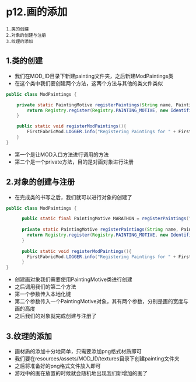 # p12.画的添加

    1.类的创建
    2.对象的创建与注册
    3.纹理的添加

## 1.类的创建
- 我们在MOD_ID目录下新建painting文件夹，之后新建ModPaintings类
- 在这个类中我们要创建两个方法，这两个方法与其他的类文件类似
```java
public class ModPaintings {

    private static PaintingMotive registerPaintings(String name, PaintingMotive paintingMotive){
        return Registry.register(Registry.PAINTING_MOTIVE, new Identifier(FirstFabricMod.MOD_ID, name), paintingMotive);
    }

    public static void registerModPaintings(){
        FirstFabricMod.LOGGER.info("Registering Paintings for " + FirstFabricMod.MOD_ID);
    }
}
```
- 第一个是让MOD入口方法进行调用的方法
- 第二个是一个private方法，目的是对画对象进行注册


## 2.对象的创建与注册
- 在完成类的书写之后，我们就可以进行对象的创建了
```java
public class ModPaintings {

      public static final PaintingMotive MARATHON = registerPaintings("marathon", new PaintingMotive(16, 16));
    
      private static PaintingMotive registerPaintings(String name, PaintingMotive paintingMotive){
        return Registry.register(Registry.PAINTING_MOTIVE, new Identifier(FirstFabricMod.MOD_ID, name), paintingMotive);
      }
    
      public static void registerModPaintings(){
        FirstFabricMod.LOGGER.info("Registering Paintings for " + FirstFabricMod.MOD_ID);
      }
}
```
- 创建画对象我们需要使用PaintingMotive类进行创建
- 之后调用我们的第二个方法
- 第一个参数传入本地化键
- 第二个参数传入一个PaintingMotive对象，其有两个参数，分别是画的宽度与画的高度
- 之后我们的对象就完成创建与注册了


## 3.纹理的添加
- 画材质的添加十分地简单，只需要添加png格式材质即可
- 我们要在resources/assets/MOD_ID/textures目录下创建painting文件夹
- 之后将准备好的png格式文件放入即可
- 游戏中的画在放置的时候就会随机地出现我们新增加的画了
